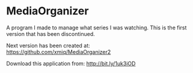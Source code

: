MediaOrganizer
==============
A program I made to manage what series I was watching. This is the first version that has been discontinued.

Next version has been created at: https://github.com/xmiq/MediaOrganizer2

Download this application from: http://bit.ly/1uk3iOD
